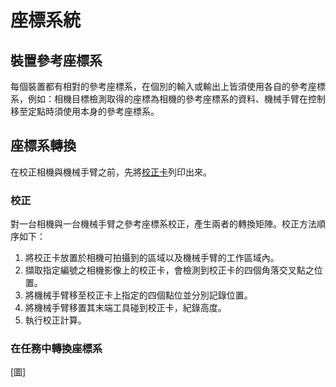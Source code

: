 # 座標系統

## 裝置參考座標系

每個裝置都有相對的參考座標系，在個別的輸入或輸出上皆須使用各自的參考座標系，例如：相機目標檢測取得的座標為相機的參考座標系的資料、機械手臂在控制移至定點時須使用本身的參考座標系。

## 座標系轉換

在校正相機與機械手臂之前，先將[校正卡](../../_static/calibration_card.pdf)列印出來。

### 校正

對一台相機與一台機械手臂之參考座標系校正，產生兩者的轉換矩陣。校正方法順序如下：
1. 將校正卡放置於相機可拍攝到的區域以及機械手臂的工作區域內。
1. 擷取指定編號之相機影像上的校正卡，會檢測到校正卡的四個角落交叉點之位置。
1. 將機械手臂移至校正卡上指定的四個點位並分別記錄位置。
1. 將機械手臂移置其末端工具碰到校正卡，紀錄高度。
1. 執行校正計算。

### 在任務中轉換座標系

[圖]
